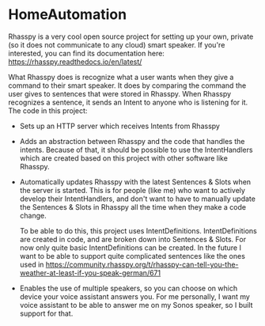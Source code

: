 # HomeAutomation

Rhasspy is a very cool open source project for setting up your own, private (so it does not communicate to any cloud) smart speaker. If you're interested, you can find its documentation here: https://rhasspy.readthedocs.io/en/latest/

What Rhasspy does is recognize what a user wants when they give a command to their smart speaker. It does by comparing the command the user gives to sentences that were stored in Rhasspy. When Rhasspy recognizes a sentence, it sends an Intent to anyone who is listening for it. The code in this project:

- Sets up an HTTP server which receives Intents from Rhasspy
- Adds an abstraction between Rhasspy and the code that handles the intents. Because of that, it should be possible to use the IntentHandlers which are created based on this project with other software like Rhasspy.
- Automatically updates Rhasspy with the latest Sentences & Slots when the server is started. This is for people (like me) who want to actively develop their IntentHandlers, and don't want to have to manually update the Sentences & Slots in Rhasspy all the time when they make a code change. 

  To be able to do this, this project uses IntentDefinitions. IntentDefinitions are created in code, and are broken down into Sentences & Slots. For now only quite basic IntentDefinitions can be created. In the future I want to be able to support quite complicated sentences like the ones used in https://community.rhasspy.org/t/rhasspy-can-tell-you-the-weather-at-least-if-you-speak-german/671
- Enables the use of multiple speakers, so you can choose on which device your voice assistant answers you. For me personally, I want my voice assistant to be able to answer me on my Sonos speaker, so I built support for that.
